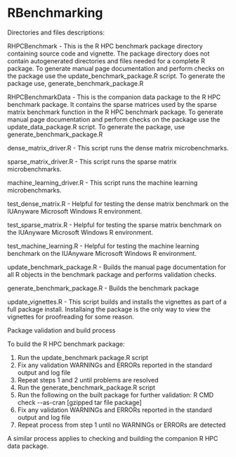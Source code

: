 # RBenchmarking
Directories and files descriptions:

 RHPCBenchmark - This is the R HPC benchmark package directory containing
  source code and vignette.  The package directory does not contain
  autogenerated directories and files needed for a complete R package.  To
  generate manual page documentation and perform checks on the package use the
  update_benchmark_package.R script.  To generate the package use,
  generate_benchmark_package.R
 
 RHPCBenchmarkData - This is the companion data package to the R HPC benchmark
  package.  It contains the sparse matrices used by the sparse matrix benchmark
  function in the R HPC benchmark package.  To generate manual page
  documentation and perform checks on the package use the update_data_package.R
  script.  To generate the package, use generate_benchmark_package.R

 dense_matrix_driver.R - This script runs the dense matrix microbenchmarks.

 sparse_matrix_driver.R - This script runs the sparse matrix microbenchmarks.

 machine_learning_driver.R - This script runs the machine learning
  microbenchmarks.

 test_dense_matrix.R - Helpful for testing the dense matrix benchmark on the
  IUAnyware Microsoft Windows R environment.

 test_sparse_matrix.R - Helpful for testing the sparse matrix benchmark on the
  IUAnyware Microsoft Windows R environment.

 test_machine_learning.R - Helpful for testing the machine learning benchmark on
  the IUAnyware Microsoft Windows R environment.

 update_benchmark_package.R - Builds the manual page documentation for all R
  objects in the benchmark package and performs validation checks.

 generate_benchmark_package.R - Builds the benchmark package

 update_vignettes.R - This script builds and installs the vignettes as part
  of a full package install.  Installaing the package is the only way to view
  the vignettes for proofreading for some reason.


Package validation and build process

 To build the R HPC benchmark package:
   1. Run the update_benchmark package.R script
   2. Fix any validation WARNINGs and ERRORs reported in the standard output
      and log file
   3. Repeat steps 1 and 2 until problems are resolved
   4. Run the generate_benchmark_package.R script
   5. Run the following on the built package for further validation:
      R CMD check --as-cran [gzipped tar file package]
   6. Fix any validation WARNINGs and ERRORs reported in the standard output and
      log file
   7. Repeat process from step 1 until no WARNINGs or ERRORs are detected

A similar process applies to checking and building the companion R HPC data
package.
